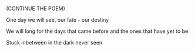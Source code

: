 (CONTINUE THE POEM)

One day we will see, our fate - our destiny

We will long for the days that came before and the ones that have yet to be

Stuck inbetween in the dark never seen
